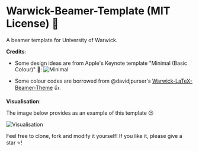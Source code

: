 # Warwick-Beamer-Template (MIT License) :star2:

A beamer template for University of Warwick. 

**Credits**:

- Some design ideas are from Apple's Keynote template "Minimal (Basic Colour)" : ![Minimal](https://github.com/YimingMa/Warwick-Beamer-Template/blob/main/images/keynote.jpeg)

- Some colour codes are borrowed from @davidjpurser's [Warwick-LaTeX-Beamer-Theme](https://github.com/davidjpurser/Warwick-LaTeX-Beamer-Theme) :thumbsup:.

**Visualisation**:

The image below provides as an example of this template :heart_eyes:

![Visualisation](https://github.com/YimingMa/Warwick-Beamer-Template/blob/main/images/illustration.png)

Feel free to clone, fork and modify it yourself! If you like it, please give a star :star:!

